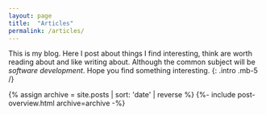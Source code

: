 ```yaml
---
layout: page
title:  "Articles"
permalink: /articles/
---
```

This is my blog. Here I post about things I find interesting, think are worth reading about and like writing about. Although the common subject will be _software development_. Hope you find something interesting.
{: .intro .mb-5 /}

{% assign archive = site.posts | sort: 'date' | reverse %}
{%- include post-overview.html archive=archive -%}
